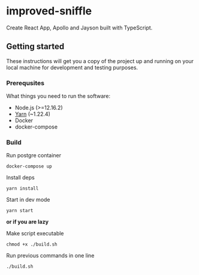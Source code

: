 # improved-sniffle

Create React App, Apollo and Jayson built with TypeScript.

## Getting started 

These instructions will get you a copy of the project up and running on your local machine for development and testing purposes.

### Prerequsites

What things you need to run the software:

- Node.js (>=12.16.2)
- [Yarn](https://classic.yarnpkg.com/lang/en/) (~1.22.4)
- Docker
- docker-compose

### Build

Run postgre container
```
docker-compose up
```

Install deps
```
yarn install
```

Start in dev mode
```
yarn start
```

**or if you are lazy**

Make script executable
```
chmod +x ./build.sh
```

Run previous commands in one line
```
./build.sh
````
